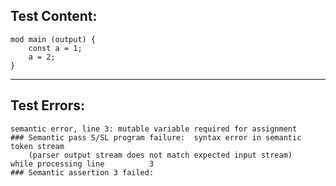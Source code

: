 
Test Content: 
-------------------------
```
mod main (output) { 
    const a = 1;
    a = 2;
}
```
------------------------

Test Errors:
-------------------------
```
semantic error, line 3: mutable variable required for assignment
### Semantic pass S/SL program failure:  syntax error in semantic token stream
    (parser output stream does not match expected input stream)
while processing line          3
### Semantic assertion 3 failed: 
```
